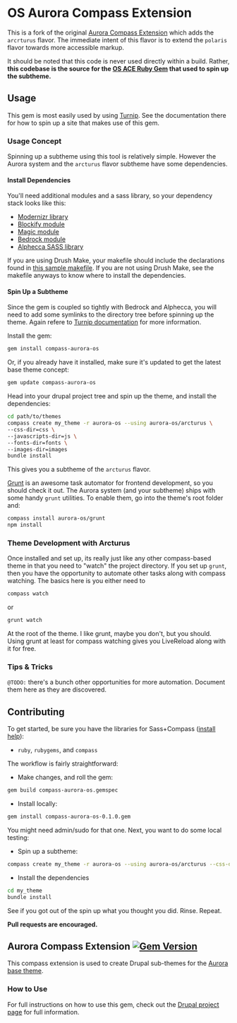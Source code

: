 # OS Aurora Compass Extension
This is a fork of the original [Aurora Compass Extension](https://github.com/Snugug/Aurora) which adds the `arcrturus` flavor. The immediate intent of this flavor is to extend the `polaris` flavor towards more accessible markup.

It should be noted that this code is never used directly within a build. Rather, **this codebase is the source for the [OS ACE Ruby Gem](http://rubygems.org/gems/compass-aurora-os) that used to spin up the subtheme.**

## Usage
This gem is most easily used by using [Turnip](https://github.com/opensourcery/turnip). See the documentation there for how to spin up a site that makes use of this gem.

### Usage Concept
Spinning up a subtheme using this tool is relatively simple. However the Aurora system and the `arcturus` flavor subtheme have some dependencies.

#### Install Dependencies
You'll need additional modules and a sass library, so your dependency stack looks like this:

* [Modernizr library](http://modernizr.com)
* [Blockify module](https://drupal.org/project/blockify)
* [Magic module](https://drupal.org/project/magic)
* [Bedrock module](https://github.com/opensourcery/bedrock.git)
* [Alphecca SASS library](https://github.com/opensourcery/alphecca.git)

If you are using Drush Make, your makefile should include the declarations found in [this sample makefile](https://github.com/opensourcery/vista-campus/blob/master/vista_campus/theme.make). If you are not using Drush Make, see the makefile anyways to know where to install the dependencies.

#### Spin Up a Subtheme

Since the gem is coupled so tightly with Bedrock and Alphecca, you will need to add some symlinks to the directory tree before spinning up the theme. Again refere to [Turnip documentation](https://github.com/opensourcery/turnip) for more information.

Install the gem:
```bash
gem install compass-aurora-os
```
Or, if you already have it installed, make sure it's updated to get the latest
base theme concept:
```bash
gem update compass-aurora-os
```

Head into your drupal project tree and spin up the theme, and install the dependencies:
```bash
cd path/to/themes
compass create my_theme -r aurora-os --using aurora-os/arcturus \
--css-dir=css \
--javascripts-dir=js \
--fonts-dir=fonts \
--images-dir=images
bundle install
```

This gives you a subtheme of the `arcturus` flavor.

[Grunt](http://gruntjs.com/) is an awesome task automator for frontend development, so you should check it out. The Aurora system (and your subtheme) ships with some handy `grunt` utilities. To enable them, go into the theme's root folder and:
```bash
compass install aurora-os/grunt
npm install
```

### Theme Development with Arcturus
Once installed and set up, its really just like any other compass-based theme in that you need to "watch" the project directory. If you set up `grunt`, then you have the opportunity to automate other tasks along with compass watching. The basics here is you either need to

```bash
compass watch
```
or

```bash
grunt watch
```
At the root of the theme. I like grunt, maybe you don't, but you should. Using grunt at least for compass watching gives you LiveReload along with it for free.

### Tips & Tricks
`@TODO:` there's a bunch other opportunities for more automation. Document them here as they are discovered.

## Contributing
To get started, be sure you have the libraries for Sass+Compass ([install help](http://snugug.com/musings/installing-sass-and-compass-across-all-platform)):

* `ruby`, `rubygems`, and `compass`

The workflow is fairly straightforward:

* Make changes, and roll the gem:

```bash
gem build compass-aurora-os.gemspec
```

* Install locally:

```bash
gem install compass-aurora-os-0.1.0.gem
```

You might need admin/sudo for that one. Next, you want to do some local testing:

* Spin up a subtheme:

```bash
compass create my_theme -r aurora-os --using aurora-os/arcturus --css-dir=css --javascripts-dir=js --fonts-dir=fonts
````

* Install the dependencies

```bash
cd my_theme
bundle install
```

See if you got out of the spin up what you thought you did. Rinse. Repeat.

**Pull requests are encouraged.**

## Aurora Compass Extension [![Gem Version](https://badge.fury.io/rb/compass-aurora.png)](http://badge.fury.io/rb/compass-aurora)

This compass extension is used to create Drupal sub-themes for the [Aurora base theme](http://drupal.org/project/aurora).

### How to Use

For full instructions on how to use this gem, check out the [Drupal project page](http://drupal.org/project/aurora) for full information.

